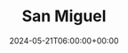 ---
title: San Miguel
description: "Fusce hic augue velit wisi ips quibusdam pariatur, iusto."
date: 2024-05-21T06:00:00+00:00
image: "images/popular-1.jpg"
country: "Italy"
featured: true
weight: 10
---